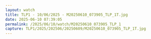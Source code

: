 ```yaml
---
layout: watch
title: TLP1 - 10/06/2025 - M20250610_073905_TLP_1T.jpg
date: 2025-06-10 07:39:05
permalink: /2025/06/10/watch/M20250610_073905_TLP_1
capture: TLP1/2025/202506/20250609/M20250610_073905_TLP_1T.jpg
---
```

